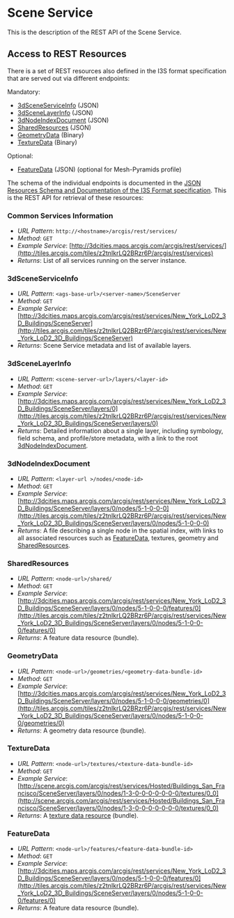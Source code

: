 # Scene Service

This is the description of the REST API of the Scene Service.

## Access to REST Resources

There is a set of REST resources also defined in the I3S format specification that are served out via different endpoints:

Mandatory:

- [3dSceneServiceInfo](../docs/1.6/SceneServiceInfo.md) (JSON)
- [3dSceneLayerInfo](../format/Indexed%203d%20Scene%20Layer%20Format%20Specification.md#class-3dSceneLayerInfo)  (JSON)
- [3dNodeIndexDocument](../format/Indexed%203d%20Scene%20Layer%20Format%20Specification.md#3dNodeIndexDocument) (JSON)
- [SharedResources](../format/Indexed%203d%20Scene%20Layer%20Format%20Specification.md#shared-resources) (JSON)
- [GeometryData](../format/Indexed%203d%20Scene%20Layer%20Format%20Specification.md#geometry) (Binary)
- [TextureData](../format/Indexed%203d%20Scene%20Layer%20Format%20Specification.md#textures)  (Binary)


Optional:

- [FeatureData](../format/Indexed%203d%20Scene%20Layer%20Format%20Specification.md#featureData) (JSON) (optional for Mesh-Pyramids profile)

The schema of the individual endpoints is documented in the [JSON Resources Schema and Documentation of the I3S Format specification](../format/Indexed%203d%20Scene%20Layer%20Format%20Specification.md#json-resources). This is the REST API for retrieval of these resources:

### Common Services Information

- *URL Pattern*: ```http://<hostname>/arcgis/rest/services/```
- *Method*: ```GET```
- *Example Service*: [http://3dcities.maps.arcgis.com/arcgis/rest/services/](http://tiles.arcgis.com/tiles/z2tnIkrLQ2BRzr6P/arcgis/rest/services)
- *Returns*: List of all services running on the server instance.

### 3dSceneServiceInfo

- *URL Pattern*: ```<ags-base-url>/<server-name>/SceneServer```
- *Method*: ```GET```
- *Example Service*: [http://3dcities.maps.arcgis.com/arcgis/rest/services/New_York_LoD2_3D_Buildings/SceneServer](http://tiles.arcgis.com/tiles/z2tnIkrLQ2BRzr6P/arcgis/rest/services/New_York_LoD2_3D_Buildings/SceneServer)
- *Returns*: Scene Service metadata and list of available layers.


### 3dSceneLayerInfo

- *URL Pattern*: ```<scene-server-url>/layers/<layer-id>```
- *Method*: ```GET```
- *Example Service*: [http://3dcities.maps.arcgis.com/arcgis/rest/services/New_York_LoD2_3D_Buildings/SceneServer/layers/0](http://tiles.arcgis.com/tiles/z2tnIkrLQ2BRzr6P/arcgis/rest/services/New_York_LoD2_3D_Buildings/SceneServer/layers/0)
- *Returns*: Detailed information about a single layer, including symbology, field schema, and profile/store metadata, with a link to the root [3dNodeIndexDocument](../docs/1.6/3DNodeIndexDocument.cmn.md).

### 3dNodeIndexDocument

- *URL Pattern*: ```<layer-url >/nodes/<node-id>```
- *Method*: ```GET```
- *Example Service*: [http://3dcities.maps.arcgis.com/arcgis/rest/services/New_York_LoD2_3D_Buildings/SceneServer/layers/0/nodes/5-1-0-0-0](http://tiles.arcgis.com/tiles/z2tnIkrLQ2BRzr6P/arcgis/rest/services/New_York_LoD2_3D_Buildings/SceneServer/layers/0/nodes/5-1-0-0-0)
- *Returns*: A file describing a single node in the spatial index, with links to all associated resources such as [FeatureData](../docs/1.6/featureData.cmn.md), textures, geometry and [SharedResources](../docs/1.6/sharedResource.cmn.md).

### SharedResources

- *URL Pattern*: ```<node-url>/shared/```
- *Method*: ```GET```
- *Example Service*: [http://3dcities.maps.arcgis.com/arcgis/rest/services/New_York_LoD2_3D_Buildings/SceneServer/layers/0/nodes/5-1-0-0-0/features/0](http://tiles.arcgis.com/tiles/z2tnIkrLQ2BRzr6P/arcgis/rest/services/New_York_LoD2_3D_Buildings/SceneServer/layers/0/nodes/5-1-0-0-0/features/0)
- *Returns*: A feature data resource (bundle).


### GeometryData

- *URL Pattern*: ```<node-url>/geometries/<geometry-data-bundle-id>```
- *Method*: ```GET```
- *Example Service*: [http://3dcities.maps.arcgis.com/arcgis/rest/services/New_York_LoD2_3D_Buildings/SceneServer/layers/0/nodes/5-1-0-0-0/geometries/0](http://tiles.arcgis.com/tiles/z2tnIkrLQ2BRzr6P/arcgis/rest/services/New_York_LoD2_3D_Buildings/SceneServer/layers/0/nodes/5-1-0-0-0/geometries/0)
- *Returns*: A geometry data resource (bundle).

### TextureData

- *URL Pattern*: ```<node-url>/textures/<texture-data-bundle-id>```
- *Method*: ```GET```
- *Example Service*: [http://scene.arcgis.com/arcgis/rest/services/Hosted/Buildings_San_Francisco/SceneServer/layers/0/nodes/1-3-0-0-0-0-0-0-0/textures/0_0](http://scene.arcgis.com/arcgis/rest/services/Hosted/Buildings_San_Francisco/SceneServer/layers/0/nodes/1-3-0-0-0-0-0-0-0/textures/0_0)
- *Returns*: A [texture data resource](../docs/1.6/textureDefinition.cmn.md) (bundle).


### FeatureData

- *URL Pattern*: ```<node-url>/features/<feature-data-bundle-id>```
- *Method*: ```GET```
- *Example Service*: [http://3dcities.maps.arcgis.com/arcgis/rest/services/New_York_LoD2_3D_Buildings/SceneServer/layers/0/nodes/5-1-0-0-0/features/0](http://tiles.arcgis.com/tiles/z2tnIkrLQ2BRzr6P/arcgis/rest/services/New_York_LoD2_3D_Buildings/SceneServer/layers/0/nodes/5-1-0-0-0/features/0)
- *Returns*: A feature data resource (bundle).